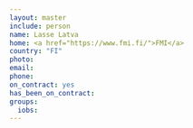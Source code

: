 ```yaml
---
layout: master
include: person
name: Lasse Latva
home: <a href="https://www.fmi.fi/">FMI</a>
country: "FI"
photo:
email:
phone:
on_contract: yes
has_been_on_contract:
groups:
  iobs:
---
```

